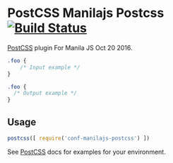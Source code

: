 # PostCSS Manilajs Postcss [![Build Status][ci-img]][ci]

[PostCSS] plugin For Manila JS Oct 20 2016.

[PostCSS]: https://github.com/postcss/postcss
[ci-img]:  https://travis-ci.org/amielperez/conf-manilajs-postcss.svg
[ci]:      https://travis-ci.org/amielperez/conf-manilajs-postcss

```css
.foo {
    /* Input example */
}
```

```css
.foo {
  /* Output example */
}
```

## Usage

```js
postcss([ require('conf-manilajs-postcss') ])
```

See [PostCSS] docs for examples for your environment.
